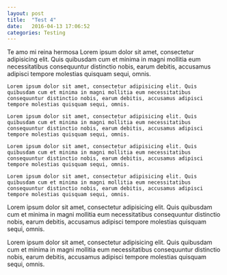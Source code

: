 ```yaml
---
layout: post
title:  "Test 4"
date:   2016-04-13 17:06:52 
categories: Testing
---
```


Te amo mi reina hermosa
Lorem ipsum dolor sit amet, consectetur adipisicing elit. Quis quibusdam cum et minima in magni mollitia eum necessitatibus consequuntur distinctio nobis, earum debitis, accusamus adipisci tempore molestias quisquam sequi, omnis.

	Lorem ipsum dolor sit amet, consectetur adipisicing elit. Quis quibusdam cum et minima in magni mollitia eum necessitatibus consequuntur distinctio nobis, earum debitis, accusamus adipisci tempore molestias quisquam sequi, omnis.

	Lorem ipsum dolor sit amet, consectetur adipisicing elit. Quis quibusdam cum et minima in magni mollitia eum necessitatibus consequuntur distinctio nobis, earum debitis, accusamus adipisci tempore molestias quisquam sequi, omnis.

	Lorem ipsum dolor sit amet, consectetur adipisicing elit. Quis quibusdam cum et minima in magni mollitia eum necessitatibus consequuntur distinctio nobis, earum debitis, accusamus adipisci tempore molestias quisquam sequi, omnis.

	Lorem ipsum dolor sit amet, consectetur adipisicing elit. Quis quibusdam cum et minima in magni mollitia eum necessitatibus consequuntur distinctio nobis, earum debitis, accusamus adipisci tempore molestias quisquam sequi, omnis.

Lorem ipsum dolor sit amet, consectetur adipisicing elit. Quis quibusdam cum et minima in magni mollitia eum necessitatibus consequuntur distinctio nobis, earum debitis, accusamus adipisci tempore molestias quisquam sequi, omnis.

Lorem ipsum dolor sit amet, consectetur adipisicing elit. Quis quibusdam cum et minima in magni mollitia eum necessitatibus consequuntur distinctio nobis, earum debitis, accusamus adipisci tempore molestias quisquam sequi, omnis.